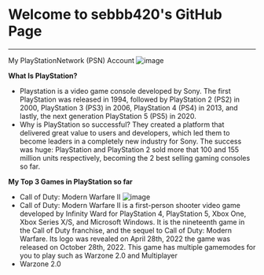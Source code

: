 # Welcome to sebbb420's GitHub Page
---
My PlayStationNetwork (PSN) Account
![image](https://user-images.githubusercontent.com/118144889/202071382-152f46b8-3820-4ebb-ae75-513a22f1fd05.png)

**What Is PlayStation?**
- Playstation is a video game console developed by Sony. The first PlayStation was released in 1994, followed by PlayStation 2 (PS2) in 2000, PlayStation 3 (PS3) in 2006, PlayStation 4 (PS4) in 2013, and lastly, the next generation PlayStation 5 (PS5) in 2020.
- Why is PlayStation so successful? They created a platform that delivered great value to users and developers, which led them to become leaders in a completely new industry for Sony. The success was huge: PlayStation and PlayStation 2 sold more that 100 and 155 million units respectively, becoming the 2 best selling gaming consoles so far.



**My Top 3 Games in PlayStation so far**
- Call of Duty: Modern Warfare II
![image](https://user-images.githubusercontent.com/118144889/202324863-1c4fbf2e-bf6d-4d7e-ae2d-f13283a8a940.png)
- Call of Duty: Modern Warfare II is a first-person shooter video game developed by Infinity Ward for PlayStation 4, PlayStation 5, Xbox One, Xbox Series X/S, and Microsoft Windows. It is the nineteenth game in the Call of Duty franchise, and the sequel to Call of Duty: Modern Warfare. Its logo was revealed on April 28th, 2022 the game was released on October 28th, 2022.
This game has multiple gamemodes for you to play such as Warzone 2.0 and Multiplayer
- Warzone 2.0
<object width="425" height="350">
  <param name="movie" value="http://www.youtube.com/v/AyPzM5WK8ys" />
  <param name="wmode" value="transparent" />
  <embed src="http://www.youtube.com/v/AyPzM5WK8ys"
         type="application/x-shockwave-flash"
         wmode="transparent" width="425" height="350" />
</object>
